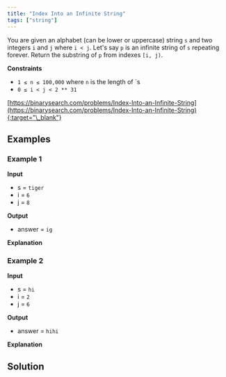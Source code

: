 ```yaml
---
title: "Index Into an Infinite String"
tags: ["string"]
---
```


You are given an alphabet (can be lower or uppercase) string `s` and two integers `i` and `j` where `i < j`. Let's say `p` is an infinite string of `s` repeating forever. Return the substring of `p` from indexes `[i, j)`.

**Constraints**

- `1 ≤ n ≤ 100,000` where `n` is the length of `s
- `0 ≤ i < j < 2 ** 31`

[https://binarysearch.com/problems/Index-Into-an-Infinite-String](https://binarysearch.com/problems/Index-Into-an-Infinite-String){:target="\_blank"}

## Examples

### Example 1

**Input**

- s = `tiger`
- i = `6`
- j = `8`

**Output**

- answer = `ig`

**Explanation**

### Example 2

**Input**

- s = `hi`
- i = `2`
- j = `6`

**Output**

- answer = `hihi`

**Explanation**

## Solution

<script src="https://gist.github.com/yaeba/16da7be5123724fcf6eccc25581cef5a.js?file=Index-Into-an-Infinite-String.cpp"></script>
